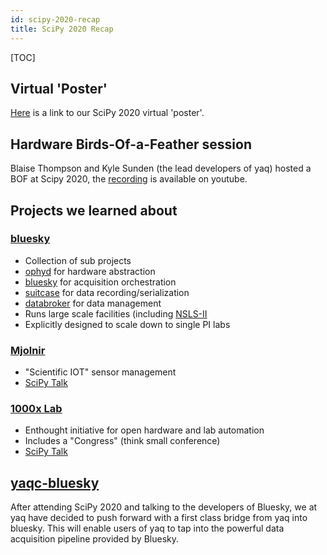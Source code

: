 ```yaml
---
id: scipy-2020-recap
title: SciPy 2020 Recap
---
```


[TOC]

## Virtual 'Poster'

[Here](https://python.yaq.fyi/scipy-2020/) is a link to our SciPy 2020 virtual 'poster'.

## Hardware Birds-Of-a-Feather session

Blaise Thompson and Kyle Sunden (the lead developers of yaq) hosted a BOF at Scipy 2020, the [recording](https://www.youtube.com/watch?v=6HxVbK14EDI) is available on youtube.

## Projects we learned about

### [bluesky](https://blueskyproject.io/)

- Collection of sub projects
- [ophyd](https://bluesky.github.io/ophyd) for hardware abstraction
- [bluesky](https://bluesky.github.io/bluesky) for acquisition orchestration
- [suitcase](https://bluesky.github.io/suitcase) for data recording/serialization
- [databroker](https://bluesky.github.io/databroker) for data management
- Runs large scale facilities (including [NSLS-II](https://www.bnl.gov/ps/)
- Explicitly designed to scale down to single PI labs

### [Mjolnir](https://github.com/hamma-dev/mjolnir-hamma)

- "Scientific IOT" sensor management
- [SciPy Talk](https://www.youtube.com/watch?v=s1V1_M8ani8&list=PLYx7XA2nY5GezZTawXyl76LqVf3qbn-5E&index=7)

### [1000x Lab](https://www.1000xlab.com/)

- Enthought initiative for open hardware and lab automation
- Includes a "Congress" (think small conference)
- [SciPy Talk](https://www.youtube.com/watch?v=6JIhviWYYAg)

## [yaqc-bluesky](https://github.com/bluesky/yaqc-bluesky)


After attending SciPy 2020 and talking to the developers of Bluesky, we at yaq have decided to push forward with a first class bridge from yaq into bluesky.
This will enable users of yaq to tap into the powerful data acquisition pipeline provided by Bluesky.


